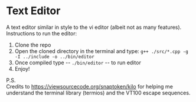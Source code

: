 # Text Editor

A text editor similar in style to the vi editor (albeit not as many features).
Instructions to run the editor:
  1. Clone the repo
  2. Open the cloned directory in the terminal and type: `g++ ./src/*.cpp -g  -I ../include -o ../bin/editor`
  3. Once compiled type -- `./bin/editor` -- to run editor
  4. Enjoy!
 
 P.S. <br />
 Credits to https://viewsourcecode.org/snaptoken/kilo for helping me understand the terminal library (termios) and the VT100 escape sequences.

